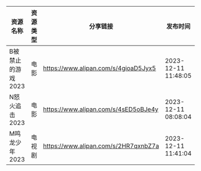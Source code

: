 | 资源名称        | 资源类型 | 分享链接                                 | 发布时间                |
| ----------- | ---- | ------------------------------------ | ------------------- |
| B被禁止的游戏2023 | 电影   | https://www.alipan.com/s/4gioaD5Jyx5 | 2023-12-11 11:48:05 |
| N怒火追击2023   | 电影   | https://www.alipan.com/s/4sED5oBJe4y | 2023-12-11 08:08:04 |
| M鸣龙少年2023   | 电视剧  | https://www.alipan.com/s/2HR7qxnbZ7a | 2023-12-11 11:41:04 |
